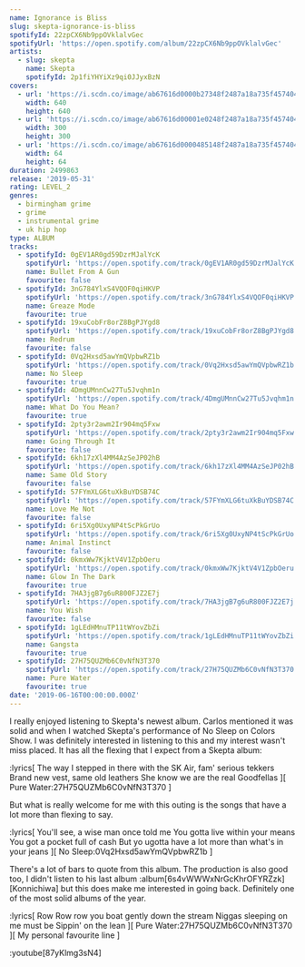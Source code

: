```yaml
---
name: Ignorance is Bliss
slug: skepta-ignorance-is-bliss
spotifyId: 22zpCX6Nb9ppOVklalvGec
spotifyUrl: 'https://open.spotify.com/album/22zpCX6Nb9ppOVklalvGec'
artists:
  - slug: skepta
    name: Skepta
    spotifyId: 2p1fiYHYiXz9qi0JJyxBzN
covers:
  - url: 'https://i.scdn.co/image/ab67616d0000b27348f2487a18a735f457404eb9'
    width: 640
    height: 640
  - url: 'https://i.scdn.co/image/ab67616d00001e0248f2487a18a735f457404eb9'
    width: 300
    height: 300
  - url: 'https://i.scdn.co/image/ab67616d0000485148f2487a18a735f457404eb9'
    width: 64
    height: 64
duration: 2499863
release: '2019-05-31'
rating: LEVEL_2
genres:
  - birmingham grime
  - grime
  - instrumental grime
  - uk hip hop
type: ALBUM
tracks:
  - spotifyId: 0gEV1AR0gd59DzrMJalYcK
    spotifyUrl: 'https://open.spotify.com/track/0gEV1AR0gd59DzrMJalYcK'
    name: Bullet From A Gun
    favourite: false
  - spotifyId: 3nG784YlxS4VQOF0qiHKVP
    spotifyUrl: 'https://open.spotify.com/track/3nG784YlxS4VQOF0qiHKVP'
    name: Greaze Mode
    favourite: true
  - spotifyId: 19xuCobFr8orZ8BgPJYgd8
    spotifyUrl: 'https://open.spotify.com/track/19xuCobFr8orZ8BgPJYgd8'
    name: Redrum
    favourite: false
  - spotifyId: 0Vq2Hxsd5awYmQVpbwRZ1b
    spotifyUrl: 'https://open.spotify.com/track/0Vq2Hxsd5awYmQVpbwRZ1b'
    name: No Sleep
    favourite: true
  - spotifyId: 4DmgUMnnCw27Tu5Jvqhm1n
    spotifyUrl: 'https://open.spotify.com/track/4DmgUMnnCw27Tu5Jvqhm1n'
    name: What Do You Mean?
    favourite: true
  - spotifyId: 2pty3r2awm2Ir904mq5Fxw
    spotifyUrl: 'https://open.spotify.com/track/2pty3r2awm2Ir904mq5Fxw'
    name: Going Through It
    favourite: false
  - spotifyId: 6kh17zXl4MM4AzSeJP02hB
    spotifyUrl: 'https://open.spotify.com/track/6kh17zXl4MM4AzSeJP02hB'
    name: Same Old Story
    favourite: false
  - spotifyId: 57FYmXLG6tuXkBuYDSB74C
    spotifyUrl: 'https://open.spotify.com/track/57FYmXLG6tuXkBuYDSB74C'
    name: Love Me Not
    favourite: false
  - spotifyId: 6ri5Xg0UxyNP4tScPkGrUo
    spotifyUrl: 'https://open.spotify.com/track/6ri5Xg0UxyNP4tScPkGrUo'
    name: Animal Instinct
    favourite: false
  - spotifyId: 0kmxWw7KjktV4V1ZpbOeru
    spotifyUrl: 'https://open.spotify.com/track/0kmxWw7KjktV4V1ZpbOeru'
    name: Glow In The Dark
    favourite: true
  - spotifyId: 7HA3jgB7g6uR800FJZ2E7j
    spotifyUrl: 'https://open.spotify.com/track/7HA3jgB7g6uR800FJZ2E7j'
    name: You Wish
    favourite: false
  - spotifyId: 1gLEdHMnuTP11tWYovZbZi
    spotifyUrl: 'https://open.spotify.com/track/1gLEdHMnuTP11tWYovZbZi'
    name: Gangsta
    favourite: true
  - spotifyId: 27H75QUZMb6C0vNfN3T370
    spotifyUrl: 'https://open.spotify.com/track/27H75QUZMb6C0vNfN3T370'
    name: Pure Water
    favourite: true
date: '2019-06-16T00:00:00.000Z'
---
```

I really enjoyed listening to Skepta's newest album. Carlos mentioned it was solid and when
I watched Skepta's performance of No Sleep on Colors Show. I was definitely interested in
listening to this and my interest wasn't miss placed. It has all the flexing that I expect
from a Skepta album:

:lyrics[
  The way I stepped in there with the SK Air, fam' serious tekkers
  Brand new vest, same old leathers
  She know we are the real Goodfellas
][
  Pure Water:27H75QUZMb6C0vNfN3T370
]

But what is really welcome for me with this outing is the songs that have a lot more than
flexing to say.

:lyrics[
  You'll see, a wise man once told me
  You gotta live within your means
  You got a pocket full of cash
  But yo ugotta have a lot more than what's in your jeans
][
  No Sleep:0Vq2Hxsd5awYmQVpbwRZ1b
]

There's a lot of bars to quote from this album. The production is also good too, I didn't
listen to his last album :album[6s4vWWWxNrGcKhrOFYRZzk][Konnichiwa] but this does make me
interested in going back. Definitely one of the most solid albums of the year.

:lyrics[
  Row Row row you boat gently down the stream
  Niggas sleeping on me must be Sippin' on the lean
][
  Pure Water:27H75QUZMb6C0vNfN3T370
][
  My personal favourite line
]

:youtube[87yKlmg3sN4]

